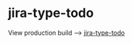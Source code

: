 # jira-type-todo

View production build --> [jira-type-todo](https://jira-type-todo-app.vercel.app)
